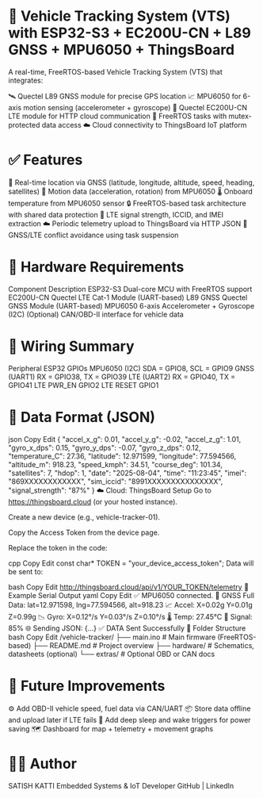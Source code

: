 # 🚗 Vehicle Tracking System (VTS) with ESP32-S3 + EC200U-CN + L89 GNSS + MPU6050 + ThingsBoard
A real-time, FreeRTOS-based Vehicle Tracking System (VTS) that integrates:

🛰️ Quectel L89 GNSS module for precise GPS location
📈 MPU6050 for 6-axis motion sensing (accelerometer + gyroscope)
📡 Quectel EC200U-CN LTE module for HTTP cloud communication
🔁 FreeRTOS tasks with mutex-protected data access
☁️ Cloud connectivity to ThingsBoard IoT platform

# ✅ Features
📍 Real-time location via GNSS (latitude, longitude, altitude, speed, heading, satellites)
📐 Motion data (acceleration, rotation) from MPU6050
🌡️ Onboard temperature from MPU6050 sensor
🔒 FreeRTOS-based task architecture with shared data protection
📶 LTE signal strength, ICCID, and IMEI extraction
☁️ Periodic telemetry upload to ThingsBoard via HTTP JSON
🔁 GNSS/LTE conflict avoidance using task suspension

# 🧩 Hardware Requirements
Component	Description
ESP32-S3	Dual-core MCU with FreeRTOS support
EC200U-CN	Quectel LTE Cat-1 Module (UART-based)
L89 GNSS	Quectel GNSS Module (UART-based)
MPU6050	6-axis Accelerometer + Gyroscope (I2C)
(Optional)	CAN/OBD-II interface for vehicle data

# 📐 Wiring Summary
Peripheral	ESP32 GPIOs
MPU6050 (I2C)	SDA = GPIO8, SCL = GPIO9
GNSS (UART1)	RX = GPIO38, TX = GPIO39
LTE (UART2)	RX = GPIO40, TX = GPIO41
LTE PWR_EN	GPIO2
LTE RESET	GPIO1

# 🔄 Data Format (JSON)
json
Copy
Edit
{
  "accel_x_g": 0.01,
  "accel_y_g": -0.02,
  "accel_z_g": 1.01,
  "gyro_x_dps": 0.15,
  "gyro_y_dps": -0.07,
  "gyro_z_dps": 0.12,
  "temperature_C": 27.36,
  "latitude": 12.971599,
  "longitude": 77.594566,
  "altitude_m": 918.23,
  "speed_kmph": 34.51,
  "course_deg": 101.34,
  "satellites": 7,
  "hdop": 1,
  "date": "2025-08-04",
  "time": "11:23:45",
  "imei": "869XXXXXXXXXXXX",
  "sim_iccid": "8991XXXXXXXXXXXXXXX",
  "signal_strength": "87%"
}
☁️ Cloud: ThingsBoard Setup
Go to https://thingsboard.cloud (or your hosted instance).

Create a new device (e.g., vehicle-tracker-01).

Copy the Access Token from the device page.

Replace the token in the code:

cpp
Copy
Edit
const char* TOKEN = "your_device_access_token";
Data will be sent to:

bash
Copy
Edit
http://thingsboard.cloud/api/v1/YOUR_TOKEN/telemetry
🧪 Example Serial Output
yaml
Copy
Edit
✅ MPU6050 connected.
📍 GNSS Full Data: lat=12.971598, lng=77.594566, alt=918.23
📈 Accel: X=0.02g Y=0.01g Z=0.99g
📉 Gyro: X=0.12°/s Y=0.03°/s Z=0.10°/s
🌡️ Temp: 27.45°C
📶 Signal: 85%
🌐 Sending JSON:
{...}
✅ DATA Sent Successfully
📁 Folder Structure
bash
Copy
Edit
/vehicle-tracker/
├── main.ino            # Main firmware (FreeRTOS-based)
├── README.md           # Project overview
├── hardware/           # Schematics, datasheets (optional)
└── extras/             # Optional OBD or CAN docs

# 🔮 Future Improvements
⚙️ Add OBD-II vehicle speed, fuel data via CAN/UART
📦 Store data offline and upload later if LTE fails
🔋 Add deep sleep and wake triggers for power saving
🗺️ Dashboard for map + telemetry + movement graphs

# 👨‍💻 Author
SATISH KATTI
Embedded Systems & IoT Developer
GitHub | LinkedIn
